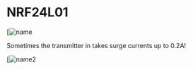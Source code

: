 # NRF24L01
[![name](https://user-images.githubusercontent.com/53753302/108985971-a8527100-76b7-11eb-9819-687ae48237ac.jpeg)

Sometimes the transmitter in takes surge currents up to 0.2A!

[![name2](https://user-images.githubusercontent.com/53753302/108990826-5f052000-76bd-11eb-9581-5a6d256ee316.png)
